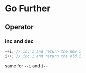 # Go Further

## Operator

### inc and dec

```c
++i; // inc 1 and return the new i
i++; // inc 1 and return the old i
```

same for `--i` and `i--`
 
